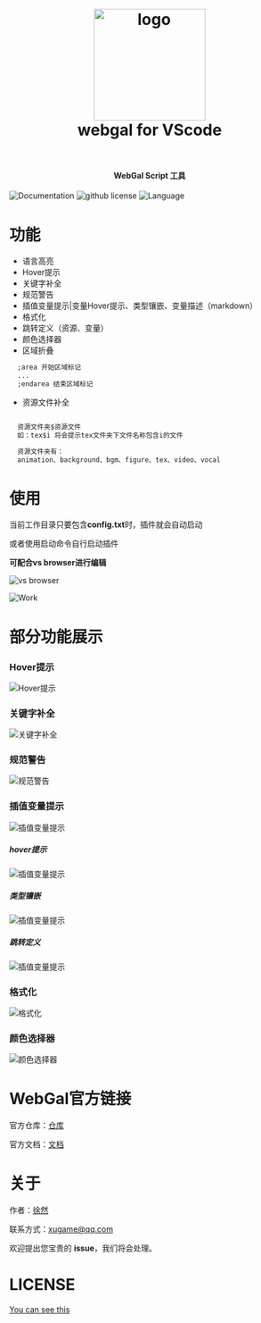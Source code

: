 <!--
 * @Author: xuranXYS
 * @LastEditTime: 2024-03-25 14:01:13
 * @GitHub: www.github.com/xiaoxustudio
 * @WebSite: www.xiaoxustudio.top
 * @Description: By xuranXYS
-->
<h1 align="center">
  <br>
    <img src="https://raw.githubusercontent.com/xiaoxustudio/webgal-for-vscode/master/resources/icon.png" alt="logo" width="200">
  <br>
  webgal for VScode
  <br>
  <br>
</h1>

<h4 align="center">WebGal Script 工具</h4>

![Documentation](https://img.shields.io/badge/documentation-yes-brightgreen)  ![github license](https://img.shields.io/github/license/xiaoxustudio/webgal-for-vscode)  ![Language](https://img.shields.io/badge/language-webgal-brightgreen)

# 功能

- 语言高亮
- Hover提示
- 关键字补全
- 规范警告
- 插值变量提示|变量Hover提示、类型镶嵌、变量描述（markdown）
- 格式化
- 跳转定义（资源、变量）
- 颜色选择器
- 区域折叠

```txt
  ;area 开始区域标记
  ...
  ;endarea 结束区域标记
```

- 资源文件补全

```txt

  资源文件夹$资源文件
  如：tex$i 将会提示tex文件夹下文件名称包含i的文件

  资源文件夹有：
  animation、background、bgm、figure、tex、video、vocal

```

# 使用

当前工作目录只要包含**config.txt**时，插件就会自动启动

或者使用启动命令自行启动插件

**可配合vs browser进行编辑**  

![vs browser](https://raw.githubusercontent.com/xiaoxustudio/webgal-for-vscode/master/resources/test/vs_browser.png)  

![Work](https://raw.githubusercontent.com/xiaoxustudio/webgal-for-vscode/master/resources/test/work.png)  

# 部分功能展示

### Hover提示

![Hover提示](https://raw.githubusercontent.com/xiaoxustudio/webgal-for-vscode/master/resources/test/hover.png)

### 关键字补全

![关键字补全](https://raw.githubusercontent.com/xiaoxustudio/webgal-for-vscode/master/resources/test/kw.png)

### 规范警告  

![规范警告](https://raw.githubusercontent.com/xiaoxustudio/webgal-for-vscode/master/resources/test/warning.png)

### 插值变量提示  

![插值变量提示](https://raw.githubusercontent.com/xiaoxustudio/webgal-for-vscode/master/resources/test/variable.png)

##### hover提示  

![插值变量提示](https://raw.githubusercontent.com/xiaoxustudio/webgal-for-vscode/master/resources/test/variable_hover.png)

##### 类型镶嵌  

![插值变量提示](https://raw.githubusercontent.com/xiaoxustudio/webgal-for-vscode/master/resources/test/variable_hint.png)

##### 跳转定义  

![插值变量提示](https://raw.githubusercontent.com/xiaoxustudio/webgal-for-vscode/master/resources/test/variable_jump.png)

### 格式化

![格式化](https://raw.githubusercontent.com/xiaoxustudio/webgal-for-vscode/master/resources/test/format.png)

### 颜色选择器  

![颜色选择器](https://raw.githubusercontent.com/xiaoxustudio/webgal-for-vscode/master/resources/test/color.png)

# WebGal官方链接

官方仓库：[仓库](https://github.com/MakinoharaShoko/WebGAL)  

官方文档：[文档](https://docs.openwebgal.com/)

# 关于

作者：[徐然](https://github.com/xiaoxustudio)  

联系方式：[xugame@qq.com](emailto://xugame@qq.com)

欢迎提出您宝贵的 **issue**，我们将会处理。

# LICENSE

[You can see this](https://raw.githubusercontent.com/xiaoxustudio/webgal-for-vscode/master/LICENSE)
